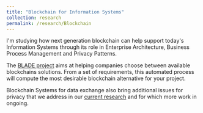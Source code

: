 ```yaml
---
title: "Blockchain for Information Systems"
collection: research
permalink: /research/Blockchain
---
```


I'm studying how next generation blockchain can help support today's Information Systems through its role in Enterprise Architecture, Business Process Management and Privacy Patterns.

The [BLADE project](https://recommender.blade-blockchain.eu/) aims at helping companies choose between available blockchains solutions. From a set of requirements, this automated process will compute the most desirable blockchain alternative for your project.

Blockchain Systems for data exchange also bring additional issues for privacy that we address in our [current research](https://arxiv.org/pdf/2101.08997.pdf) and for which more work in ongoing.

